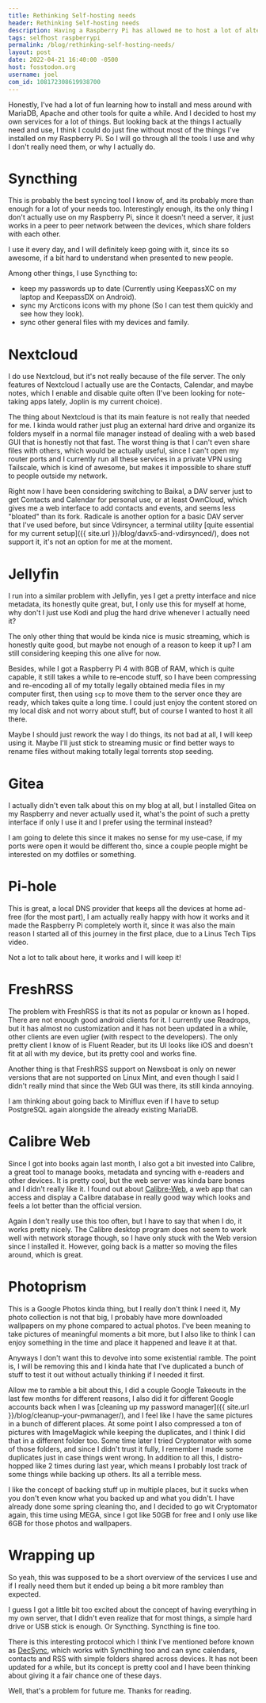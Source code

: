 ```yaml
---
title: Rethinking Self-hosting needs
header: Rethinking Self-hosting needs
description: Having a Raspberry Pi has allowed me to host a lot of alternatives to popular cloud services myself, but I have been thinking about how much do I actually need to host the stuff I do.
tags: selfhost raspberrypi
permalink: /blog/rethinking-self-hosting-needs/
layout: post
date: 2022-04-21 16:40:00 -0500
host: fosstodon.org
username: joel
com_id: 108172308619938700
---
```


Honestly, I've had a lot of fun learning how to install and mess around with MariaDB, Apache and other tools for quite a while. And I decided to host my own services for a lot of things. But looking back at the things I actually need and use, I think I could do just fine without most of the things I've installed on my Raspberry Pi. So I will go through all the tools I use and why I don't really need them, or why I actually do.

# Syncthing

This is probably the best syncing tool I know of, and its probably more than enough for a lot of your needs too. Interestingly enough, its the only thing I don't actually use on my Raspberry Pi, since it doesn't need a server, it just works in a peer to peer network between the devices, which share folders with each other.

I use it every day, and I will definitely keep going with it, since its so awesome, if a bit hard to understand when presented to new people.

Among other things, I use Syncthing to:
- keep my passwords up to date (Currently using KeepassXC on my laptop and KeepassDX on Android).
- sync my Arcticons icons with my phone (So I can test them quickly and see how they look).
- sync other general files with my devices and family.

# Nextcloud

I do use Nextcloud, but it's not really because of the file server. The only features of Nextcloud I actually use are the Contacts, Calendar, and maybe notes, which I enable and disable quite often (I've been looking for note-taking apps lately, Joplin is my current choice).

The thing about Nextcloud is that its main feature is not really that needed for me. I kinda would rather just plug an external hard drive and organize its folders myself in a normal file manager instead of dealing with a web based GUI that is honestly not that fast. The worst thing is that I can't even share files with others, which would be actually useful, since I can't open my router ports and I currently run all these services in a private VPN using Tailscale, which is kind of awesome, but makes it impossible to share stuff to people outside my network.

Right now I have been considering switching to Baikal, a DAV server just to get Contacts and Calendar for personal use, or at least OwnCloud, which gives me a web interface to add contacts and events, and seems less "bloated" than its fork. Radicale is another option for a basic DAV server that I've used before, but since Vdirsyncer, a terminal utility [quite essential for my current setup]({{ site.url }}/blog/davx5-and-vdirsynced/), does not support it, it's not an option for me at the moment.

# Jellyfin

I run into a similar problem with Jellyfin, yes I get a pretty interface and nice metadata, its honestly quite great, but, I only use this for myself at home, why don't I just use Kodi and plug the hard drive whenever I actually need it?

The only other thing that would be kinda nice is music streaming, which is honestly quite good, but maybe not enough of a reason to keep it up? I am still considering keeping this one alive for now.

Besides, while I got a Raspberry Pi 4 with 8GB of RAM, which is quite capable, it still takes a while to re-encode stuff, so I have been compressing and re-encoding all of my totally legally obtained media files in my computer first, then using `scp` to move them to the server once they are ready, which takes quite a long time. I could just enjoy the content stored on my local disk and not worry about stuff, but of course I wanted to host it all there.

Maybe I should just rework the way I do things, its not bad at all, I will keep using it. Maybe I'll just stick to streaming music or find better ways to rename files without making totally legal torrents stop seeding.

# Gitea

I actually didn't even talk about this on my blog at all, but I installed Gitea on my Raspberry and never actually used it, what's the point of such a pretty interface if only I use it and I prefer using the terminal instead?

I am going to delete this since it makes no sense for my use-case, if my ports were open it would be different tho, since a couple people might be interested on my dotfiles or something.

# Pi-hole

This is great, a local DNS provider that keeps all the devices at home ad-free (for the most part), I am actually really happy with how it works and it made the Raspberry Pi completely worth it, since it was also the main reason I started all of this journey in the first place, due to a Linus Tech Tips video.

Not a lot to talk about here, it works and I will keep it!

# FreshRSS

The problem with FreshRSS is that its not as popular or known as I hoped. There are not enough good android clients for it. I currently use Readrops, but it has almost no customization and it has not been updated in a while, other clients are even uglier (with respect to the developers). The only pretty client I know of is Fluent Reader, but its UI looks like iOS and doesn't fit at all with my device, but its pretty cool and works fine.

Another thing is that FreshRSS support on Newsboat is only on newer versions that are not supported on Linux Mint, and even though I said I didn't really mind that since the Web GUI was there, its still kinda annoying.

I am thinking about going back to Miniflux even if I have to setup PostgreSQL again alongside the already existing MariaDB.

# Calibre Web

Since I got into books again last month, I also got a bit invested into Calibre, a great tool to manage books, metadata and syncing with e-readers and other devices. It is pretty cool, but the web server was kinda bare bones and I didn't really like it. I found out about [Calibre-Web](https://github.com/janeczku/calibre-web), a web app that can access and display a Calibre database in really good way which looks and feels a lot better than the official version.

Again I don't really use this too often, but I have to say that when I do, it works pretty nicely. The Calibre desktop program does not seem to work well with network storage though, so I have only stuck with the Web version since I installed it. However, going back is a matter so moving the files around, which is great.

# Photoprism

This is a Google Photos kinda thing, but I really don't think I need it, My photo collection is not that big, I probably have more downloaded wallpapers on my phone compared to actual photos. I've been meaning to take pictures of meaningful moments a bit more, but I also like to think I can enjoy something in the time and place it happened and leave it at that. 

Anyways I don't want this to devolve into some existential ramble. The point is, I will be removing this and I kinda hate that I've duplicated a bunch of stuff to test it out without actually thinking if I needed it first. 

Allow me to ramble a bit about this, I did a couple Google Takeouts in the last few months for different reasons, I also did it for different Google accounts back when I was [cleaning up my password manager]({{ site.url }}/blog/cleanup-your-pwmanager/), and I feel like I have the same pictures in a bunch of different places. At some point I also compressed a ton of pictures with ImageMagick while keeping the duplicates, and I think I did that in a different folder too. Some time later I tried Cryptomator with some of those folders, and since I didn't trust it fully, I remember I made some duplicates just in case things went wrong. In addition to all this, I distro-hopped like 2 times during last year, which means I probably lost track of some things while backing up others. Its all a terrible mess.

I like the concept of backing stuff up in multiple places, but it sucks when you don't even know what you backed up and what you didn't. I have already done some spring cleaning tho, and I decided to go wit Cryptomator again, this time using MEGA, since I got like 50GB for free and I only use like 6GB for those photos and wallpapers.

# Wrapping up

So yeah, this was supposed to be a short overview of the services I use and if I really need them but it ended up being a bit more rambley than expected.

I guess I got a little bit too excited about the concept of having everything in my own server, that I didn't even realize that for most things, a simple hard drive or USB stick is enough. Or Syncthing. Syncthing is fine too.

There is this interesting protocol which I think I've mentioned before known as [DecSync](https://github.com/39aldo39/DecSync), which works with Syncthing too and can sync calendars, contacts and RSS with simple folders shared across devices. It has not been updated for a while, but its concept is pretty cool and I have been thinking about giving it a fair chance one of these days.

Well, that's a problem for future me. Thanks for reading.
